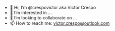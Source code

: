 - 👋 Hi, I’m @crespovictor aka Victor Crespo
- 👀 I’m interested in ...
- 💞️ I’m looking to collaborate on ...
- 📫 How to reach me: victor.crespo@outlook.com
